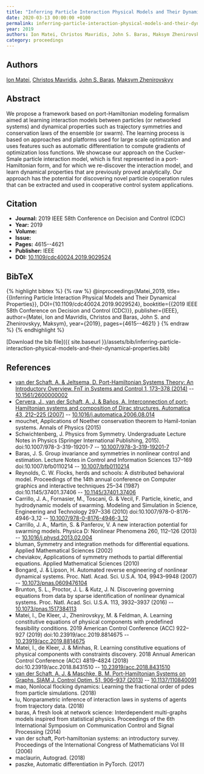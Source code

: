 ```yaml
---
title: "Inferring Particle Interaction Physical Models and Their Dynamical Properties"
date: 2020-03-13 00:00:00 +0100
permalink: inferring-particle-interaction-physical-models-and-their-dynamical-properties
year: 2019
authors: Ion Matei, Christos Mavridis, John S. Baras, Maksym Zhenirovskyy
category: proceedings
---
```

 
## Authors
[Ion Matei](authors/ion-matei), [Christos Mavridis](authors/christos-mavridis), [John S. Baras](authors/john-s-baras), [Maksym Zhenirovskyy](authors/maksym-zhenirovskyy)
 
## Abstract
We propose a framework based on port-Hamiltonian modeling formalism aimed at learning interaction models between particles (or networked systems) and dynamical properties such as trajectory symmetries and conservation laws of the ensemble (or swarm). The learning process is based on approaches and platforms used for large scale optimization and uses features such as automatic differentiation to compute gradients of optimization loss functions. We showcase our approach on the Cucker-Smale particle interaction model, which is first represented in a port-Hamiltonian form, and for which we re-discover the interaction model, and learn dynamical properties that are previously proved analytically. Our approach has the potential for discovering novel particle cooperation rules that can be extracted and used in cooperative control system applications.
 
## Citation
- **Journal:** 2019 IEEE 58th Conference on Decision and Control (CDC)
- **Year:** 2019
- **Volume:** 
- **Issue:** 
- **Pages:** 4615--4621
- **Publisher:** IEEE
- **DOI:** [10.1109/cdc40024.2019.9029524](https://doi.org/10.1109/cdc40024.2019.9029524)
 
## BibTeX
{% highlight bibtex %}
{% raw %}
@inproceedings{Matei_2019,
  title={{Inferring Particle Interaction Physical Models and Their Dynamical Properties}},
  DOI={10.1109/cdc40024.2019.9029524},
  booktitle={{2019 IEEE 58th Conference on Decision and Control (CDC)}},
  publisher={IEEE},
  author={Matei, Ion and Mavridis, Christos and Baras, John S. and Zhenirovskyy, Maksym},
  year={2019},
  pages={4615--4621}
}
{% endraw %}
{% endhighlight %}
 
[Download the bib file]({{ site.baseurl }}/assets/bib/inferring-particle-interaction-physical-models-and-their-dynamical-properties.bib)
 
## References
- [van der Schaft, A. & Jeltsema, D. Port-Hamiltonian Systems Theory: An Introductory Overview. FnT in Systems and Control 1, 173–378 (2014)](port-hamiltonian-systems-theory-an-introductory-overview) -- [10.1561/2600000002](https://doi.org/10.1561/2600000002)
- [Cervera, J., van der Schaft, A. J. & Baños, A. Interconnection of port-Hamiltonian systems and composition of Dirac structures. Automatica 43, 212–225 (2007)](interconnection-of-port-hamiltonian-systems-and-composition-of-dirac-structures) -- [10.1016/j.automatica.2006.08.014](https://doi.org/10.1016/j.automatica.2006.08.014)
- mouchet, Applications of Noether conservation theorem to Hamil-tonian systems. Annals of Physics (2015)
- Schwichtenberg, J. Physics from Symmetry. Undergraduate Lecture Notes in Physics (Springer International Publishing, 2015). doi:10.1007/978-3-319-19201-7 -- [10.1007/978-3-319-19201-7](https://doi.org/10.1007/978-3-319-19201-7)
- Baras, J. S. Group invariance and symmetries in nonlinear control and estimation. Lecture Notes in Control and Information Sciences 137–169 doi:10.1007/bfb0110214 -- [10.1007/bfb0110214](https://doi.org/10.1007/bfb0110214)
- Reynolds, C. W. Flocks, herds and schools: A distributed behavioral model. Proceedings of the 14th annual conference on Computer graphics and interactive techniques 25–34 (1987) doi:10.1145/37401.37406 -- [10.1145/37401.37406](https://doi.org/10.1145/37401.37406)
- Carrillo, J. A., Fornasier, M., Toscani, G. & Vecil, F. Particle, kinetic, and hydrodynamic models of swarming. Modeling and Simulation in Science, Engineering and Technology 297–336 (2010) doi:10.1007/978-0-8176-4946-3_12 -- [10.1007/978-0-8176-4946-3_12](https://doi.org/10.1007/978-0-8176-4946-3_12)
- Carrillo, J. A., Martin, S. & Panferov, V. A new interaction potential for swarming models. Physica D: Nonlinear Phenomena 260, 112–126 (2013) -- [10.1016/j.physd.2013.02.004](https://doi.org/10.1016/j.physd.2013.02.004)
- bluman, Symmetry and integration methods for differential equations. Applied Mathematical Sciences (2002)
- cheviakov, Applications of symmetry methods to partial differential equations. Applied Mathematical Sciences (2010)
- Bongard, J. & Lipson, H. Automated reverse engineering of nonlinear dynamical systems. Proc. Natl. Acad. Sci. U.S.A. 104, 9943–9948 (2007) -- [10.1073/pnas.0609476104](https://doi.org/10.1073/pnas.0609476104)
- Brunton, S. L., Proctor, J. L. & Kutz, J. N. Discovering governing equations from data by sparse identification of nonlinear dynamical systems. Proc. Natl. Acad. Sci. U.S.A. 113, 3932–3937 (2016) -- [10.1073/pnas.1517384113](https://doi.org/10.1073/pnas.1517384113)
- Matei, I., De Kleer, J., Zhenirovskyy, M. & Feldman, A. Learning constitutive equations of physical components with predefined feasibility conditions. 2019 American Control Conference (ACC) 922–927 (2019) doi:10.23919/acc.2019.8814675 -- [10.23919/acc.2019.8814675](https://doi.org/10.23919/acc.2019.8814675)
- Matei, I., de Kleer, J. & Minhas, R. Learning constitutive equations of physical components with constraints discovery. 2018 Annual American Control Conference (ACC) 4819–4824 (2018) doi:10.23919/acc.2018.8431510 -- [10.23919/acc.2018.8431510](https://doi.org/10.23919/acc.2018.8431510)
- [van der Schaft, A. J. & Maschke, B. M. Port-Hamiltonian Systems on Graphs. SIAM J. Control Optim. 51, 906–937 (2013)](port-hamiltonian-systems-on-graphs) -- [10.1137/110840091](https://doi.org/10.1137/110840091)
- mao, Nonlocal flocking dynamics: Learning the fractional order of pdes from particle simulations. (2018)
- lu, Nonparametric inference of interaction laws in systems of agents from trajectory data. (2018)
- baras, A fresh look at network science: Interdependent multi-graphs models inspired from statistical physics. Proceedings of the 6th International Symposium on Communication Control and Signal Processing (2014)
- van der schaft, Port-hamiltonian systems: an introductory survey. Proceedings of the International Congress of Mathematicians Vol III (2006)
- maclaurin, Autograd. (2018)
- paszke, Automatic differentiation in PyTorch. (2017)

